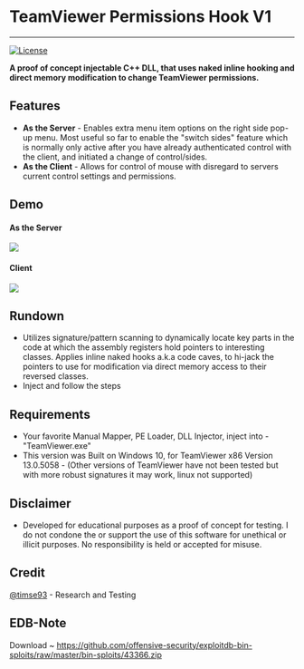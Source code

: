 # TeamViewer Permissions Hook V1
---
[![License](http://img.shields.io/badge/license-MIT-green.svg)](https://github.com/gellin/TeamViewer_Permissions_Hook_V1/blob/master/LICENSE)

**A proof of concept injectable C++ DLL, that uses naked inline hooking and direct memory modification to change TeamViewer permissions.**

## Features
* **As the Server** - Enables extra menu item options on the right side pop-up menu. Most useful so far to enable the "switch sides" feature which is normally only active after you have already authenticated control with the client, and initiated a change of control/sides.
* **As the Client** - Allows for control of mouse with disregard to servers current control settings and permissions.

## Demo

#### As the Server
![](https://raw.githubusercontent.com/gellin/TeamViewer_Permissions_Hook_V1/84b3aecd8f65f138989d460740b52195f0b1e1ac/server_switch_sides.gif)

#### Client
![](https://raw.githubusercontent.com/gellin/TeamViewer_Permissions_Hook_V1/84b3aecd8f65f138989d460740b52195f0b1e1ac/client_takes_control.gif)

## Rundown
* Utilizes signature/pattern scanning to dynamically locate key parts in the code at which the assembly registers hold pointers to interesting classes. Applies inline naked hooks a.k.a code caves, to hi-jack the pointers to use for modification via direct memory access to their reversed classes.
* Inject and follow the steps

## Requirements
* Your favorite Manual Mapper, PE Loader, DLL Injector, inject into - "TeamViewer.exe"
* This version was Built on Windows 10, for TeamViewer x86 Version 13.0.5058 - (Other versions of TeamViewer have not been tested but with more robust signatures it may work, linux not supported)

## Disclaimer
* Developed for educational purposes as a proof of concept for testing. I do not condone the or support the use of this software for unethical or illicit purposes. No responsibility is held or accepted for misuse.

## Credit
[@timse93](https://github.com/timse93) - Research and Testing

## EDB-Note
Download ~ https://github.com/offensive-security/exploitdb-bin-sploits/raw/master/bin-sploits/43366.zip